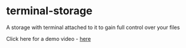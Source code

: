 # terminal-storage
A storage with terminal attached to it to gain full control over your files

Click here for a demo video - <a href = "https://www.youtube.com/embed/ujVNpTSu51A">here</a>
